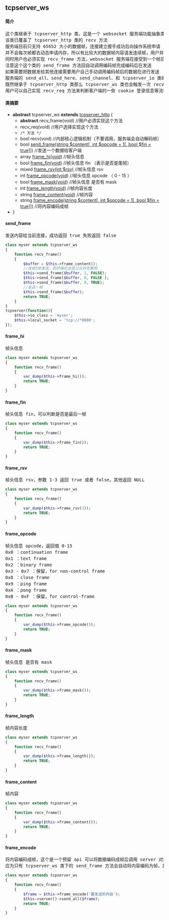 ## tcpserver_ws
#### 简介
<pre>
这个类继承于 tcpserver_http 类，这是一个 websocket 服务端功能抽象类，用户可以继承该类来完成一个 websocket 服务端
该类已覆盖了 tcpserver_http 类的 recv 方法
服务端目前只支持 65652 大小的数据帧，连接建立握手成功后向操作系统申请
并不会每次帧都去动态申请内存，所以有比较大的数据帧内容请发连续帧，用户并且自己写逻辑规则
同时用户也必须实现 recv_frame 方法，websocket 服务端在接受到一个帧后会触发这个方法
注意这个这个类的 send_frame 方法回自动调用编码帧完成编码后在发送
如果需要把数据发给其他连接需要用户自己手动调用编码帧后的数据在进行发送
服务端的 send_all、send_here、send_channel、和 tcpserver_io 类的 send_them 并不会编码任何数据
既然继承于 tcpserver_http 类那么 tcpserver_ws 类也会触发一次 recv_req 方法后才会进入接收帧的逻辑
用户可以自己实现 recv_req 方法来判断客户端的一些 cookie 登录信息等流程控制
</pre>
#### 类摘要
- **abstract** tcpserver_ws **extends** [tcpserver_http](tcpserver_http.md) {
	- **abstract** recv_frame(void) //用户必须实现这个方法
	- recv_req(void) //用户选择实现这个方法
	- `/* 方法 */`
	- bool recv(void) //内部核心逻辑机制（不要调用，服务端会自动解码帧）
	- bool [send_frame(string $content[, int $opcode = 1[, bool $fin = true]])](tcpserver_ws.md#send_frame) //发送一个数据给客户端
	- array [frame_hi(void)](tcpserver_ws.md#frame_hi) //帧头信息
	- bool [frame_fin(void)](tcpserver_ws.md#frame_fin) //帧头信息 fin （表示是否是尾帧）
	- mixed [frame_rsv(int $rsv)](tcpserver_ws.md#frame_rsv) //帧头信息 rsv
	- int [frame_opcode(void)](tcpserver_ws.md#frame_opcode) //帧头信息 opcode （ 0 - 15 ）
	- bool [frame_mask(void)](tcpserver_ws.md#frame_mask) //帧头信息 是否有 mask
	- int [frame_length(void)](tcpserver_ws.md#frame_length) //帧内容长度
	- string [frame_content(void)](tcpserver_ws.md#frame_content) //帧内容
	- string [frame_encode(string $content[, int $opcode = 1[, bool $fin = true]])](tcpserver_ws.md#frame_encode) //将内容编码成帧
- }
#### send_frame
<pre>
发送内容给当前连接，成功返回 true 失败返回 false
</pre>
```php
class myser extends tcpserver_ws
{
	function recv_frame()
	{
		$buffer = $this->frame_content();
		//连续3帧发送，到终端后会自己合并完整帧
		$this->send_frame($buffer, 1, FALSE);
		$this->send_frame($buffer, 0, FALSE );
		$this->send_frame($buffer, 0, TRUE);
		//发送一帧
		$this->send_frame($buffer);
		return TRUE;
	}
}
tcpserver(function(){
	$this->io_class = 'myser';
	$this->local_socket = 'tcp://*8080';
});
```
#### frame_hi
<pre>
帧头信息
</pre>
```php
class myser extends tcpserver_ws
{
	function recv_frame()
	{
		var_dump($this->frame_hi());
		return TRUE;
	}
}
```
#### frame_fin
<pre>
帧头信息 fin，可以判断是否是最后一帧
</pre>
```php
class myser extends tcpserver_ws
{
	function recv_frame()
	{
		var_dump($this->frame_fin());
		return TRUE;
	}
}
```
#### frame_rsv
<pre>
帧头信息 rsv，参数 1-3 返回 true 或者 false，其他返回 NULL
</pre>
```php
class myser extends tcpserver_ws
{
	function recv_frame()
	{
		var_dump($this->frame_rsv(1));
		return TRUE;
	}
}
```
#### frame_opcode
<pre>
帧头信息 opcode，返回值 0-15
0x0 ：continuation frame
0x1 ：text frame
0x2 ：binary frame
0x3 - 0x7 ：保留，for non-control frame
0x8 ：close frame
0x9 ：ping frame
0xA ：pong frame
0xB - 0xF ：保留，for control-frame
</pre>
```php
class myser extends tcpserver_ws
{
	function recv_frame()
	{
		var_dump($this->frame_opcode());
		return TRUE;
	}
}
```
#### frame_mask
<pre>
帧头信息 是否有 mask
</pre>
```php
class myser extends tcpserver_ws
{
	function recv_frame()
	{
		var_dump($this->frame_mask());
		return TRUE;
	}
}
```
#### frame_length
<pre>
帧内容长度
</pre>
```php
class myser extends tcpserver_ws
{
	function recv_frame()
	{
		var_dump($this->frame_length());
		return TRUE;
	}
}
```
#### frame_content
<pre>
帧内容
</pre>
```php
class myser extends tcpserver_ws
{
	function recv_frame()
	{
		var_dump($this->frame_content());
		return TRUE;
	}
}
```
#### frame_encode
<pre>
将内容编码成帧，这个是一个预留 api 可以将数据编码成帧后调用 server 对象下 的 send_all 等方法发送给其连接
应为只有 tcpserver_ws 类下的 send_frame 方法会自动将内容编码为帧，其他发送方法并不会任何编码
</pre>
```php
class myser extends tcpserver_ws
{
	function recv_frame()
	{
		$frame = $this->frame_encode('要发送的内容');
		$this->server()->send_all($frame);
		return TRUE;
	}
}
```
